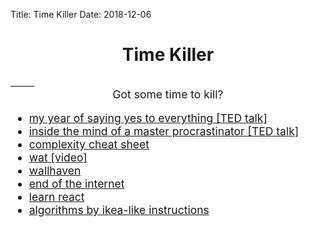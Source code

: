 Title: Time Killer
Date: 2018-12-06

<h1 style="text-align:center;">Time Killer</h1>
______
<div style="text-align:center; font-size:1.25em;">Got some time to kill?</div>
<ul style="font-size:1.25em; line-height:normal;">
	<li><a href="https://youtu.be/gmj-azFbpkA" target="_blank">my year of saying yes to everything [TED talk]</a></li>
	<li><a href="https://youtu.be/arj7oStGLkU" target="_blank">inside the mind of a master procrastinator [TED talk]</a></li>
	<li><a href="http://www.bigocheatsheet.com/" target="_blank">complexity cheat sheet</a></li>
	<li><a href="https://www.destroyallsoftware.com/talks/wat" target="_blank">wat [video]</a></li>
	<li><a href="https://alpha.wallhaven.cc/" target="_blank">wallhaven</a></li>
	<li><a href="http://hmpg.net" target="_blank">end of the internet</a></li>
	<li><a href="https://www.kirupa.com/react/" target="_blank">learn react</a></li>
	<li><a href="https://idea-instructions.com" target="_blank">algorithms by ikea-like instructions</a></li>
</ul>
